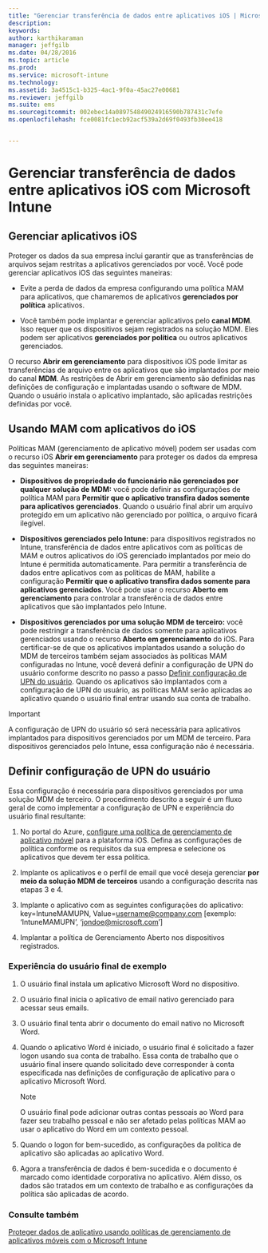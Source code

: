 ```yaml
---
title: "Gerenciar transferência de dados entre aplicativos iOS | Microsoft Intune"
description: 
keywords: 
author: karthikaraman
manager: jeffgilb
ms.date: 04/28/2016
ms.topic: article
ms.prod: 
ms.service: microsoft-intune
ms.technology: 
ms.assetid: 3a4515c1-b325-4ac1-9f0a-45ac27e00681
ms.reviewer: jeffgilb
ms.suite: ems
ms.sourcegitcommit: 002ebec14a089754849024916590b787431c7efe
ms.openlocfilehash: fce0081fc1ecb92acf539a2d69f0493fb30ee418


---
```


# Gerenciar transferência de dados entre aplicativos iOS com Microsoft Intune
## Gerenciar aplicativos iOS
Proteger os dados da sua empresa inclui garantir que as transferências de arquivos sejam restritas a aplicativos gerenciados por você.  Você pode gerenciar aplicativos iOS das seguintes maneiras:

-   Evite a perda de dados da empresa configurando uma política MAM para aplicativos, que chamaremos de aplicativos **gerenciados por política** aplicativos.

-   Você também pode implantar e gerenciar aplicativos pelo **canal MDM**.  Isso requer que os dispositivos sejam registrados na solução MDM. Eles podem ser aplicativos **gerenciados por política** ou outros aplicativos gerenciados.

O recurso **Abrir em gerenciamento** para dispositivos iOS pode limitar as transferências de arquivo entre os aplicativos que são implantados por meio do canal **MDM**. As restrições de Abrir em gerenciamento são definidas nas definições de configuração e implantadas usando o software de MDM.  Quando o usuário instala o aplicativo implantado, são aplicadas restrições definidas por você.
##  Usando MAM com aplicativos do iOS
Políticas MAM (gerenciamento de aplicativo móvel) podem ser usadas com o recurso iOS **Abrir em gerenciamento** para proteger os dados da empresa das seguintes maneiras:

-   **Dispositivos de propriedade do funcionário não gerenciados por qualquer solução de MDM:** você pode definir as configurações de política MAM para **Permitir que o aplicativo transfira dados somente para aplicativos gerenciados**. Quando o usuário final abrir um arquivo protegido em um aplicativo não gerenciado por política, o arquivo ficará ilegível.

-   **Dispositivos gerenciados pelo Intune:** para dispositivos registrados no Intune, transferência de dados entre aplicativos com as políticas de MAM e outros aplicativos do iOS gerenciado implantados por meio do Intune é permitida automaticamente. Para permitir a transferência de dados entre aplicativos com as políticas de MAM, habilite a configuração **Permitir que o aplicativo transfira dados somente para aplicativos gerenciados**. Você pode usar o recurso **Aberto em gerenciamento** para controlar a transferência de dados entre aplicativos que são implantados pelo Intune.   

-   **Dispositivos gerenciados por uma solução MDM de terceiro:** você pode restringir a transferência de dados somente para aplicativos gerenciados usando o recurso **Aberto em gerenciamento** do iOS.
Para certificar-se de que os aplicativos implantados usando a solução do MDM de terceiros também sejam associados às políticas MAM configuradas no Intune, você deverá definir a configuração de UPN do usuário conforme descrito no passo a passo [Definir configuração de UPN do usuário](#configure-user-upn-setting).  Quando os aplicativos são implantados com a configuração de UPN do usuário, as políticas MAM serão aplicadas ao aplicativo quando o usuário final entrar usando sua conta de trabalho.

> [!IMPORTANT]
> A configuração de UPN do usuário só será necessária para aplicativos implantados para dispositivos gerenciados por um MDM de terceiro.  Para dispositivos gerenciados pelo Intune, essa configuração não é necessária.

## Definir configuração de UPN do usuário
Essa configuração é necessária para dispositivos gerenciados por uma solução MDM de terceiro. O procedimento descrito a seguir é um fluxo geral de como implementar a configuração de UPN e experiência do usuário final resultante:


1.  No portal do Azure, [configure uma política de gerenciamento de aplicativo móvel](create-and-deploy-mobile-app-management-policies-with-microsoft-intune.md) para a plataforma iOS. Defina as configurações de política conforme os requisitos da sua empresa e selecione os aplicativos que devem ter essa política.

2.  Implante os aplicativos e o perfil de email que você deseja gerenciar **por meio da solução MDM de terceiros** usando a configuração descrita nas etapas 3 e 4.

3.  Implante o aplicativo com as seguintes configurações do aplicativo: key=IntuneMAMUPN, Value=<username@company.com> [exemplo: ‘IntuneMAMUPN’, ‘jondoe@microsoft.com’]

4.  Implantar a política de Gerenciamento Aberto nos dispositivos registrados.

### Experiência do usuário final de exemplo

1.  O usuário final instala um aplicativo Microsoft Word no dispositivo.

2.  O usuário final inicia o aplicativo de email nativo gerenciado para acessar seus emails.

3.  O usuário final tenta abrir o documento do email nativo no Microsoft Word.

4.  Quando o aplicativo Word é iniciado, o usuário final é solicitado a fazer logon usando sua conta de trabalho.  Essa conta de trabalho que o usuário final insere quando solicitado deve corresponder à conta especificada nas definições de configuração de aplicativo para o aplicativo Microsoft Word.

    > [!NOTE]
    > O usuário final pode adicionar outras contas pessoais ao Word para fazer seu trabalho pessoal e não ser afetado pelas políticas MAM ao usar o aplicativo do Word em um contexto pessoal.

5.  Quando o logon for bem-sucedido, as configurações da política de aplicativo são aplicadas ao aplicativo Word.

6.  Agora a transferência de dados é bem-sucedida e o documento é marcado como identidade corporativa no aplicativo. Além disso, os dados são tratados em um contexto de trabalho e as configurações da política são aplicadas de acordo.

### Consulte também
[Proteger dados de aplicativo usando políticas de gerenciamento de aplicativos móveis com o Microsoft Intune](protect-app-data-using-mobile-app-management-policies-with-microsoft-intune.md)



<!--HONumber=Jun16_HO4-->


